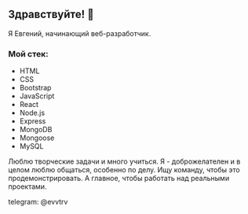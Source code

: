 ## Здравствуйте! 👋

Я Евгений, начинающий веб-разработчик.

### Мой стек:
- HTML
- CSS
- Bootstrap
- JavaScript
- React
- Node.js
- Express
- MongoDB
- Mongoose
- MySQL

Люблю творческие задачи и много учиться.
Я - доброжелателен и в целом люблю общаться, особенно по делу. Ищу команду, чтобы это продемонстрировать. А главное, чтобы работать над реальными проектами. 

telegram: @evvtrv
